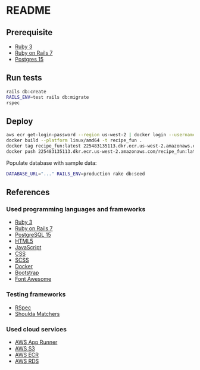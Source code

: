 # README

## Prerequisite

- [Ruby 3](https://www.ruby-lang.org/en/)
- [Ruby on Rails 7](https://rubyonrails.org/)
- [Postgres 15](https://postgresapp.com/)

## Run tests

```bash
rails db:create
RAILS_ENV=test rails db:migrate
rspec
```

## Deploy

```bash
aws ecr get-login-password --region us-west-2 | docker login --username AWS --password-stdin 225483135113.dkr.ecr.us-west-2.amazonaws.com
docker build --platform linux/amd64 -t recipe_fun .
docker tag recipe_fun:latest 225483135113.dkr.ecr.us-west-2.amazonaws.com/recipe_fun:latest
docker push 225483135113.dkr.ecr.us-west-2.amazonaws.com/recipe_fun:latest
```

Populate database with sample data:

```bash
DATABASE_URL="..." RAILS_ENV=production rake db:seed
```

## References

### Used programming languages and frameworks

- [Ruby 3](https://www.ruby-lang.org/)
- [Ruby on Rails 7](https://rubyonrails.org/)
- [PostgreSQL 15](https://www.postgresql.org/)
- [HTML5](https://developer.mozilla.org/en-US/docs/Web/HTML)
- [JavaScript](https://developer.mozilla.org/en-US/docs/Web/JavaScript)
- [CSS](https://developer.mozilla.org/en-US/docs/Web/CSS)
- [SCSS](https://sass-lang.com/)
- [Docker](https://www.docker.com/)
- [Bootstrap](https://getbootstrap.com/)
- [Font Awesome](https://fontawesome.com/)

### Testing frameworks

- [RSpec](https://rspec.info/)
- [Shoulda Matchers](https://matchers.shoulda.io/)

### Used cloud services

- [AWS App Runner](https://aws.amazon.com/apprunner/)
- [AWS S3](https://aws.amazon.com/s3/)
- [AWS ECR](https://aws.amazon.com/ecr/)
- [AWS RDS](https://aws.amazon.com/rds/)
